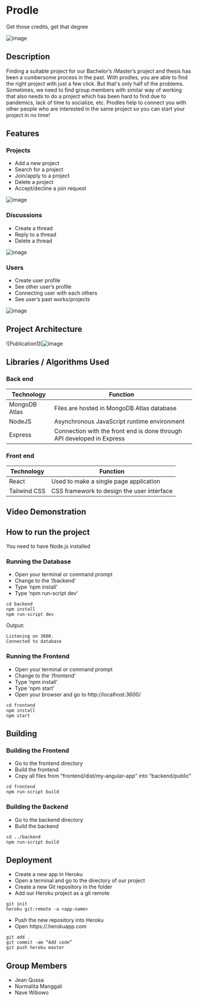 # Prodle
Get those credits, get that degree

![image](screenshots/Prodle_Logo_Casandra_Sparks.png)

## Description

Finding a suitable project for our Bachelor’s /Master’s project and thesis has been a cumbersome process in the past.
With prodles, you are able to find the right project with just a few click. But that's only half of the problems.
Sometimes, we need to find  group members with similar way of working that also needs to do a project which has been hard to find due to pandemics, lack of time to socialize, etc.
Prodles help to connect you with other people who are interested in the same project so you can start your project in no time!

## Features

### Projects
- Add a new project
- Search for a project
- Join/apply to a project
- Delete a project
- Accept/decline a join request

![image](screenshots/Projects.png)

### Discussions
- Create a thread
- Reply to a thread
- Delete a thread

![image](screenshots/Discussions.png)

### Users
- Create user profile
- See other user’s profile
- Connecting user with each others
- See user’s past works/projects

![image](screenshots/Users.png)


## Project Architecture

![Publication1](![image](screenshots/Project_arc.png)

## Libraries / Algorithms Used

### Back end
                
| Technology | Function |
| ------ | ------ |
| MongoDB Atlas | Files are hosted in MongoDB Atlas database |
| NodeJS | Asynchronous JavaScript runtime environment |
| Express |  Connection with the front end is done through API developed in Express|

### Front end

| Technology | Function |
| ------ | ------ |
| React | Used to make a single page application |
| Tailwind CSS | CSS framework to design the user interface |

## Video Demonstration




## How to run the project

You need to have Node.js installed

### Running the Database

- Open your terminal or command prompt
- Change to the ‘/backend’
- Type ‘npm install’
- Type ‘npm run-script dev’

```
cd backend
npm install
npm run-script dev
```

Output:		
```
Listening on 3600.
Connected to database
```

### Running the Frontend
- Open your terminal or command prompt
- Change to the ‘/frontend’
- Type ‘npm install’
- Type ‘npm start’
- Open your browser and go to http://localhost:3600/

```
cd frontend
npm install
npm start
```

## Building

### Building the Frontend

- Go to the frontend directory
- Build the frontend
- Copy all files from “frontend/dist/my-angular-app” into “backend/public”

```
cd frontend
npm run-script build
```

### Building the Backend

- Go to the backend directory
- Build the backend


```
cd ../backend
npm run-script build
```

## Deployment

- Create a new app in Heroku
- Open a terminal and go to the directory of our project
- Create a new Git repository in the folder 
- Add our Heroku project as a git remote

```
git init
heroku git:remote -a <app-name>

```

- Push the new repository into Heroku
- Open  https://<app-name>.herokuapp.com

```
git add . 
git commit -am “Add code”
git push heroku master

```


## Group Members
- Jean Qussa
- Nurmalita Manggali
- Nave Wibowo
